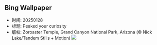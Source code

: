 ## Bing Wallpaper
- 时间: 20250128
- 标题: Peaked your curiosity
- 版权: Zoroaster Temple, Grand Canyon National Park, Arizona (© Nick Lake/Tandem Stills + Motion)
![](https://cn.bing.com/th?id=OHR.CanyonSnow_EN-US8514636141_UHD.jpg&rf=LaDigue_UHD.jpg&pid=hp&w=3840&h=2160&rs=1&c=4)
